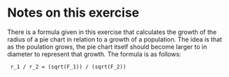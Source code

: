 # Notes on this exercise

There is a formula given in this exercise that calculates the growth of the radius of a pie chart in relation to a growth of a population. The idea is that as the
poulation grows, the pie chart itself should become larger to in diameter to represent that growth. The formula is as follows:

` r_1 / r_2 = (sqrt(F_1)) / (sqrt(F_2))`

